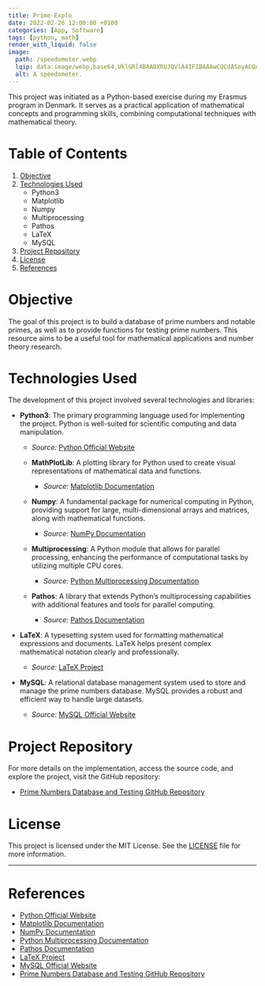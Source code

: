 ```yaml
---
title: Prime-Explo
date: 2022-02-26 12:00:00 +0100
categories: [App, Software]
tags: [python, math]
render_with_liquid: false
image:
  path: /speedometer.webp
  lqip: data:image/webp;base64,UklGRl4BAABXRUJQVlA4IFIBAAAwCQCdASoyACQAPjEWiEMiISEWqzUkIAMEtIBntHj5gf3AS4BwlvKkmJfQAH/AFko0uHcRoyfFxcs7iyarXLAK07HuhAUKny1qd0s9mEkjdK9AAP7/8Pl3VjX86hm3tNGntuqjtmGlDIkYfIVCPNZw2Xp+AUtYsbt8zixxk5vhbmdFZ2QfzlG+Vn/+F58Y9OX2m+wWstVAqVDGsRpnuEKrQsY4FzoYaYkl6tXV+Ch3pbqsW9QvZA5+pDu/pnxPBKNz+RM4j6rnwta4fIHXCn3+hXre+5/35JAYiMjD86r16fxXSoYHSVzGG0A+JPUSrr7Hgj9Mr1MmKbxFhM2Ts8ME/NVOdcPc38DH+fJfS10Lcae3Yfj+0T0jOHTEX8qKcC3uKN9bdDPWATdetv+BieimlE1nB7BFZWgcotUS2AGeyGPndfpw+gjO6WXLVgnqwAAAAA==
  alt: A speedometer.
---
```


This project was initiated as a Python-based exercise during my Erasmus program in Denmark. It serves as a practical application of mathematical concepts and programming skills, combining computational techniques with mathematical theory.

# Table of Contents

1. [Objective](#objective)
2. [Technologies Used](#technologies-used)
   - Python3
   - Matplotlib
   - Numpy
   - Multiprocessing
   - Pathos
   - LaTeX
   - MySQL
3. [Project Repository](#project-repository)
4. [License](#license)
5. [References](#references)

# Objective

The goal of this project is to build a database of prime numbers and notable primes, as well as to provide functions for testing prime numbers. This resource aims to be a useful tool for mathematical applications and number theory research.


# Technologies Used

The development of this project involved several technologies and libraries:

- **Python3**: The primary programming language used for implementing the project. Python is well-suited for scientific computing and data manipulation.

  - _Source:_ [Python Official Website](https://www.python.org/)

  - **MathPlotLib**: A plotting library for Python used to create visual representations of mathematical data and functions.

    - _Source:_ [Matplotlib Documentation](https://matplotlib.org/stable/contents.html)

  - **Numpy**: A fundamental package for numerical computing in Python, providing support for large, multi-dimensional arrays and matrices, along with mathematical functions.

    - _Source:_ [NumPy Documentation](https://numpy.org/doc/stable/)

  - **Multiprocessing**: A Python module that allows for parallel processing, enhancing the performance of computational tasks by utilizing multiple CPU cores.

    - _Source:_ [Python Multiprocessing Documentation](https://docs.python.org/3/library/multiprocessing.html)

  - **Pathos**: A library that extends Python’s multiprocessing capabilities with additional features and tools for parallel computing.
    - _Source:_ [Pathos Documentation](https://pathos.readthedocs.io/en/latest/)

- **LaTeX**: A typesetting system used for formatting mathematical expressions and documents. LaTeX helps present complex mathematical notation clearly and professionally.

  - _Source:_ [LaTeX Project](https://www.latex-project.org/)

- **MySQL**: A relational database management system used to store and manage the prime numbers database. MySQL provides a robust and efficient way to handle large datasets.
  - _Source:_ [MySQL Official Website](https://www.mysql.com/)

# Project Repository

For more details on the implementation, access the source code, and explore the project, visit the GitHub repository:

- [Prime Numbers Database and Testing GitHub Repository](https://github.com/Constantin-Hentgen/Prime-Numbers-Database)

# License

This project is licensed under the MIT License. See the [LICENSE](https://github.com/Constantin-Hentgen/Prime-Numbers-Database/blob/main/LICENSE) file for more information.

---

# References

- [Python Official Website](https://www.python.org/)
- [Matplotlib Documentation](https://matplotlib.org/stable/contents.html)
- [NumPy Documentation](https://numpy.org/doc/stable/)
- [Python Multiprocessing Documentation](https://docs.python.org/3/library/multiprocessing.html)
- [Pathos Documentation](https://pathos.readthedocs.io/en/latest/)
- [LaTeX Project](https://www.latex-project.org/)
- [MySQL Official Website](https://www.mysql.com/)
- [Prime Numbers Database and Testing GitHub Repository](https://github.com/Constantin-Hentgen/Prime-Numbers-Database)
